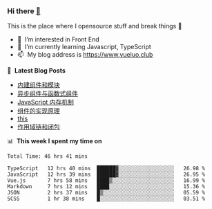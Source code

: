 ### Hi there <a href="https://www.yueluo.club/"> 👋 </a>
This is the place where I opensource stuff and break things :rofl:

- 👀 &nbsp;I’m interested in Front End
- 🌱 &nbsp;I’m currently learning Javascript, TypeScript
- 📫 &nbsp;My blog address is https://www.yueluo.club

📕 &nbsp;**Latest Blog Posts**

<!-- BLOG-POST-LIST:START -->
- [内建组件和模块](https://www.yueluo.club/detail?articleId=62deab0d397c3e0980cd8c29)
- [异步组件与函数式组件](https://www.yueluo.club/detail?articleId=62dbe5ec397c3e0980cd78f0)
- [JavaScript 内存机制](https://www.yueluo.club/detail?articleId=62daaf81397c3e0980cd6c7a)
- [组件的实现原理](https://www.yueluo.club/detail?articleId=62d96506397c3e0980cd6397)
- [this](https://www.yueluo.club/detail?articleId=62d7faa4397c3e0980cd534a)
- [作用域链和闭包](https://www.yueluo.club/detail?articleId=62d6b0b9397c3e0980cd47e7)
<!-- BLOG-POST-LIST:END -->

📊 &nbsp;**This week I spent my time on**

<!--START_SECTION:waka-->

```text
Total Time: 46 hrs 41 mins

TypeScript   12 hrs 40 mins  ██████▓░░░░░░░░░░░░░░░░░░   26.98 %
JavaScript   12 hrs 39 mins  ██████▓░░░░░░░░░░░░░░░░░░   26.95 %
Vue.js       7 hrs 58 mins   ████▒░░░░░░░░░░░░░░░░░░░░   16.99 %
Markdown     7 hrs 12 mins   ████░░░░░░░░░░░░░░░░░░░░░   15.36 %
JSON         2 hrs 37 mins   █▒░░░░░░░░░░░░░░░░░░░░░░░   05.59 %
SCSS         1 hr 38 mins    █░░░░░░░░░░░░░░░░░░░░░░░░   03.51 %
```

<!--END_SECTION:waka-->

